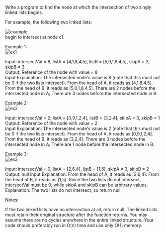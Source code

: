 Write a program to find the node at which the intersection of two singly linked lists begins.   

For example, the following two linked lists:   

![example](https://assets.leetcode.com/uploads/2018/12/13/160_statement.png "example")   
begin to intersect at node c1.   

Example 1:   
![ex1](https://assets.leetcode.com/uploads/2018/12/13/160_example_1.png "ex1")   

Input: intersectVal = 8, listA = [4,1,8,4,5], listB = [5,0,1,8,4,5], skipA = 2, skipB = 3   
Output: Reference of the node with value = 8   
Input Explanation: The intersected node's value is 8 (note that this must not be 0 if the two lists intersect). From the head of A, it reads as [4,1,8,4,5]. From the head of B, it reads as [5,0,1,8,4,5]. There are 2 nodes before the intersected node in A; There are 3 nodes before the intersected node in B.   

Example 2:   
![ex2](https://assets.leetcode.com/uploads/2018/12/13/160_example_2.png "ex2")   

Input: intersectVal = 2, listA = [0,9,1,2,4], listB = [3,2,4], skipA = 3, skipB = 1   
Output: Reference of the node with value = 2   
Input Explanation: The intersected node's value is 2 (note that this must not be 0 if the two lists intersect). From the head of A, it reads as [0,9,1,2,4]. From the head of B, it reads as [3,2,4]. There are 3 nodes before the intersected node in A; There are 1 node before the intersected node in B.  

Example 3:    
![ex3](https://assets.leetcode.com/uploads/2018/12/13/160_example_3.png "ex3")   

Input: intersectVal = 0, listA = [2,6,4], listB = [1,5], skipA = 3, skipB = 2
Output: null
Input Explanation: From the head of A, it reads as [2,6,4]. From the head of B, it reads as [1,5]. Since the two lists do not intersect, intersectVal must be 0, while skipA and skipB can be arbitrary values.
Explanation: The two lists do not intersect, so return null.
 

Notes:

If the two linked lists have no intersection at all, return null.
The linked lists must retain their original structure after the function returns.
You may assume there are no cycles anywhere in the entire linked structure.
Your code should preferably run in O(n) time and use only O(1) memory.
